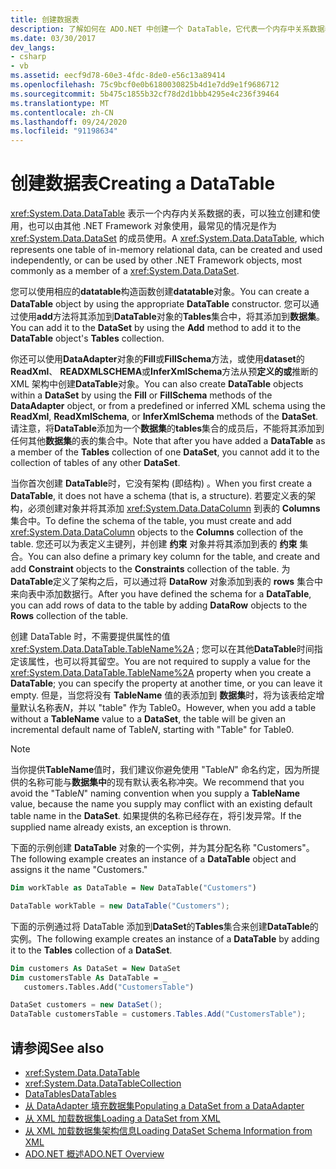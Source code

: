 ```yaml
---
title: 创建数据表
description: 了解如何在 ADO.NET 中创建一个 DataTable，它代表一个内存中关系数据表，以独立方式或其他 .NET Framework 对象使用。
ms.date: 03/30/2017
dev_langs:
- csharp
- vb
ms.assetid: eecf9d78-60e3-4fdc-8de0-e56c13a89414
ms.openlocfilehash: 75c9bcf0e0b6180030825b4d1e7dd9e1f9686712
ms.sourcegitcommit: 5b475c1855b32cf78d2d1bbb4295e4c236f39464
ms.translationtype: MT
ms.contentlocale: zh-CN
ms.lasthandoff: 09/24/2020
ms.locfileid: "91198634"
---
```

# <a name="creating-a-datatable"></a><span data-ttu-id="99782-103">创建数据表</span><span class="sxs-lookup"><span data-stu-id="99782-103">Creating a DataTable</span></span>

<span data-ttu-id="99782-104"><xref:System.Data.DataTable> 表示一个内存内关系数据的表，可以独立创建和使用，也可以由其他 .NET Framework 对象使用，最常见的情况是作为 <xref:System.Data.DataSet> 的成员使用。</span><span class="sxs-lookup"><span data-stu-id="99782-104">A <xref:System.Data.DataTable>, which represents one table of in-memory relational data, can be created and used independently, or can be used by other .NET Framework objects, most commonly as a member of a <xref:System.Data.DataSet>.</span></span>  
  
 <span data-ttu-id="99782-105">您可以使用相应的**datatable**构造函数创建**datatable**对象。</span><span class="sxs-lookup"><span data-stu-id="99782-105">You can create a **DataTable** object by using the appropriate **DataTable** constructor.</span></span> <span data-ttu-id="99782-106">您可以通过使用**add**方法将其添加到**DataTable**对象的**Tables**集合中，将其添加到**数据集**。</span><span class="sxs-lookup"><span data-stu-id="99782-106">You can add it to the **DataSet** by using the **Add** method to add it to the **DataTable** object's **Tables** collection.</span></span>  
  
 <span data-ttu-id="99782-107">你还可以使用**DataAdapter**对象的**Fill**或**FillSchema**方法，或使用**dataset**的**ReadXml**、 **READXMLSCHEMA**或**InferXmlSchema**方法从预**定义的或**推断的 XML 架构中创建**DataTable**对象。</span><span class="sxs-lookup"><span data-stu-id="99782-107">You can also create **DataTable** objects within a **DataSet** by using the **Fill** or **FillSchema** methods of the **DataAdapter** object, or from a predefined or inferred XML schema using the **ReadXml**, **ReadXmlSchema**, or **InferXmlSchema** methods of the **DataSet**.</span></span> <span data-ttu-id="99782-108">请注意，将**DataTable**添加为一个**数据集**的**tables**集合的成员后，不能将其添加到任何其他**数据集**的表的集合中。</span><span class="sxs-lookup"><span data-stu-id="99782-108">Note that after you have added a **DataTable** as a member of the **Tables** collection of one **DataSet**, you cannot add it to the collection of tables of any other **DataSet**.</span></span>  
  
 <span data-ttu-id="99782-109">当你首次创建 **DataTable**时，它没有架构 (即结构) 。</span><span class="sxs-lookup"><span data-stu-id="99782-109">When you first create a **DataTable**, it does not have a schema (that is, a structure).</span></span> <span data-ttu-id="99782-110">若要定义表的架构，必须创建对象并将其添加 <xref:System.Data.DataColumn> 到表的 **Columns** 集合中。</span><span class="sxs-lookup"><span data-stu-id="99782-110">To define the schema of the table, you must create and add <xref:System.Data.DataColumn> objects to the **Columns** collection of the table.</span></span> <span data-ttu-id="99782-111">您还可以为表定义主键列，并创建 **约束** 对象并将其添加到表的 **约束** 集合。</span><span class="sxs-lookup"><span data-stu-id="99782-111">You can also define a primary key column for the table, and create and add **Constraint** objects to the **Constraints** collection of the table.</span></span> <span data-ttu-id="99782-112">为 **DataTable**定义了架构之后，可以通过将 **DataRow** 对象添加到表的 **rows** 集合中来向表中添加数据行。</span><span class="sxs-lookup"><span data-stu-id="99782-112">After you have defined the schema for a **DataTable**, you can add rows of data to the table by adding **DataRow** objects to the **Rows** collection of the table.</span></span>  
  
 <span data-ttu-id="99782-113">创建 DataTable 时，不需要提供属性的值 <xref:System.Data.DataTable.TableName%2A> ; 您可以在其他**DataTable**时间指定该属性，也可以将其留空。</span><span class="sxs-lookup"><span data-stu-id="99782-113">You are not required to supply a value for the <xref:System.Data.DataTable.TableName%2A> property when you create a **DataTable**; you can specify the property at another time, or you can leave it empty.</span></span> <span data-ttu-id="99782-114">但是，当您将没有 **TableName** 值的表添加到 **数据集**时，将为该表给定增量默认名称表*N*，并以 "table" 作为 Table0。</span><span class="sxs-lookup"><span data-stu-id="99782-114">However, when you add a table without a **TableName** value to a **DataSet**, the table will be given an incremental default name of Table*N*, starting with "Table" for Table0.</span></span>  
  
> [!NOTE]
> <span data-ttu-id="99782-115">当你提供**TableName**值时，我们建议你避免使用 "Table*N*" 命名约定，因为所提供的名称可能与**数据集中**的现有默认表名称冲突。</span><span class="sxs-lookup"><span data-stu-id="99782-115">We recommend that you avoid the "Table*N*" naming convention when you supply a **TableName** value, because the name you supply may conflict with an existing default table name in the **DataSet**.</span></span> <span data-ttu-id="99782-116">如果提供的名称已经存在，将引发异常。</span><span class="sxs-lookup"><span data-stu-id="99782-116">If the supplied name already exists, an exception is thrown.</span></span>  
  
 <span data-ttu-id="99782-117">下面的示例创建 **DataTable** 对象的一个实例，并为其分配名称 "Customers"。</span><span class="sxs-lookup"><span data-stu-id="99782-117">The following example creates an instance of a **DataTable** object and assigns it the name "Customers."</span></span>  
  
```vb  
Dim workTable as DataTable = New DataTable("Customers")  
```  
  
```csharp  
DataTable workTable = new DataTable("Customers");  
```  
  
 <span data-ttu-id="99782-118">下面的示例通过将 DataTable 添加到**DataSet**的**Tables**集合来创建**DataTable**的实例。</span><span class="sxs-lookup"><span data-stu-id="99782-118">The following example creates an instance of a **DataTable** by adding it to the **Tables** collection of a **DataSet**.</span></span>  
  
```vb  
Dim customers As DataSet = New DataSet  
Dim customersTable As DataTable = _  
   customers.Tables.Add("CustomersTable")  
```  
  
```csharp  
DataSet customers = new DataSet();  
DataTable customersTable = customers.Tables.Add("CustomersTable");  
```  
  
## <a name="see-also"></a><span data-ttu-id="99782-119">请参阅</span><span class="sxs-lookup"><span data-stu-id="99782-119">See also</span></span>

- <xref:System.Data.DataTable>
- <xref:System.Data.DataTableCollection>
- [<span data-ttu-id="99782-120">DataTables</span><span class="sxs-lookup"><span data-stu-id="99782-120">DataTables</span></span>](datatables.md)
- [<span data-ttu-id="99782-121">从 DataAdapter 填充数据集</span><span class="sxs-lookup"><span data-stu-id="99782-121">Populating a DataSet from a DataAdapter</span></span>](../populating-a-dataset-from-a-dataadapter.md)
- [<span data-ttu-id="99782-122">从 XML 加载数据集</span><span class="sxs-lookup"><span data-stu-id="99782-122">Loading a DataSet from XML</span></span>](loading-a-dataset-from-xml.md)
- [<span data-ttu-id="99782-123">从 XML 加载数据集架构信息</span><span class="sxs-lookup"><span data-stu-id="99782-123">Loading DataSet Schema Information from XML</span></span>](loading-dataset-schema-information-from-xml.md)
- [<span data-ttu-id="99782-124">ADO.NET 概述</span><span class="sxs-lookup"><span data-stu-id="99782-124">ADO.NET Overview</span></span>](../ado-net-overview.md)
